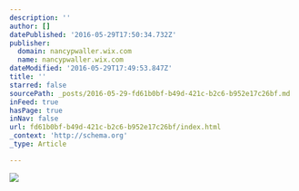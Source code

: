 ```yaml
---
description: ''
author: []
datePublished: '2016-05-29T17:50:34.732Z'
publisher:
  domain: nancypwaller.wix.com
  name: nancypwaller.wix.com
dateModified: '2016-05-29T17:49:53.847Z'
title: ''
starred: false
sourcePath: _posts/2016-05-29-fd61b0bf-b49d-421c-b2c6-b952e17c26bf.md
inFeed: true
hasPage: true
inNav: false
url: fd61b0bf-b49d-421c-b2c6-b952e17c26bf/index.html
_context: 'http://schema.org'
_type: Article

---
```

![](https://static.wixstatic.com/media/d01830_b617b16947ba49cd858cdda0fb77615c.jpg/v1/fill/w_822,h_606,al_c,q_85,usm_0.66_1.00_0.01/d01830_b617b16947ba49cd858cdda0fb77615c.jpg)